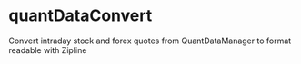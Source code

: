 # quantDataConvert
Convert intraday stock and forex quotes from QuantDataManager to format readable with Zipline
